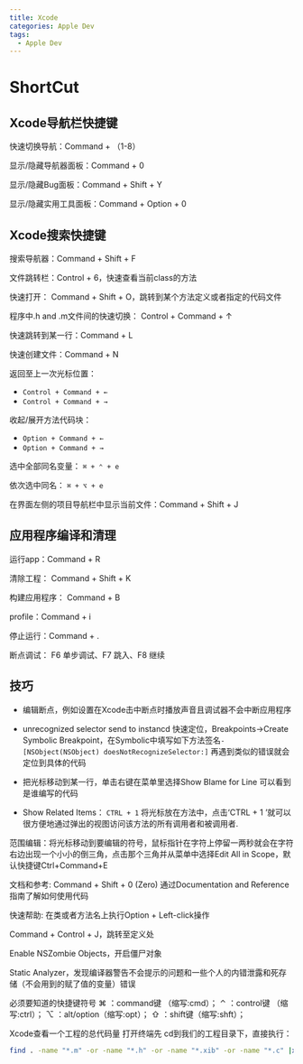 ```yaml
---
title: Xcode
categories: Apple Dev
tags:
  - Apple Dev
---
```


# ShortCut

## Xcode导航栏快捷键
快速切换导航：Command + （1-8）

显示/隐藏导航器面板：Command + 0

显示/隐藏Bug面板：Command + Shift + Y

显示/隐藏实用工具面板：Command + Option + 0

## Xcode搜索快捷键
搜索导航器：Command + Shift + F

文件跳转栏：Control + 6，快速查看当前class的方法

快速打开： Command + Shift + O，跳转到某个方法定义或者指定的代码文件

程序中.h and .m文件间的快速切换： Control + Command + ↑

快速跳转到某一行：Command + L

快速创建文件：Command + N

返回至上一次光标位置：
- `Control + Command + ←`  
- `Control + Command + →`

收起/展开方法代码块：
- `Option + Command + ←`
- `Option + Command + →`

选中全部同名变量：
`⌘ + ⌃ + e`

依次选中同名：
`⌘ + ⌥ + e`

在界面左侧的项目导航栏中显示当前文件：Command + Shift + J

## 应用程序编译和清理
运行app：Command + R

清除工程： Command + Shift + K

构建应用程序： Command + B

profile：Command + i

停止运行：Command + .

断点调试： F6 单步调试、F7 跳入、F8 继续

## 技巧
- 编辑断点，例如设置在Xcode击中断点时播放声音且调试器不会中断应用程序

- unrecognized selector send to instancd 快速定位，Breakpoints->Create Symbolic Breakpoint，在Symbolic中填写如下方法签名`-[NSObject(NSObject) doesNotRecognizeSelector:]` 再遇到类似的错误就会定位到具体的代码

- 把光标移动到某一行，单击右键在菜单里选择Show Blame for Line 可以看到是谁编写的代码

- Show Related Items：
`CTRL + 1`
将光标放在方法中，点击‘CTRL + 1 ’就可以很方便地通过弹出的视图访问该方法的所有调用者和被调用者.

范围编辑：将光标移动到要编辑的符号，鼠标指针在字符上停留一两秒就会在字符右边出现一个小小的倒三角，点击那个三角并从菜单中选择Edit All in Scope，默认快捷键Ctrl+Command+E

文档和参考: Command + Shift + 0 (Zero)
通过Documentation and Reference指南了解如何使用代码

快速帮助: 在类或者方法名上执行Option + Left-click操作

Command + Control + J，跳转至定义处

Enable NSZombie Objects，开启僵尸对象

Static Analyzer，发现编译器警告不会提示的问题和一些个人的内错泄露和死存储（不会用到的赋了值的变量）错误

必须要知道的快捷键符号
⌘ ：command键 （缩写:cmd）；
⌃ ：control键 （缩写:ctrl）；
⌥ ：alt/option（缩写:opt）；
⇧ ：shift键（缩写:shft）；

Xcode查看一个工程的总代码量
打开终端先 cd到我们的工程目录下，直接执行：
```bash
find . -name "*.m" -or -name "*.h" -or -name "*.xib" -or -name "*.c" |xargs wc -l
```